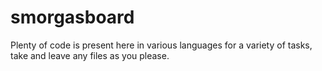 # smorgasboard
Plenty of code is present here in various languages for a variety of tasks, take and leave any files as you please.
